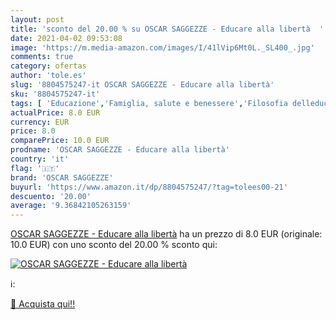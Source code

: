 ```yaml
---
layout: post
title: 'sconto del 20.00 % su OSCAR SAGGEZZE - Educare alla libertà  '
date: 2021-04-02 09:53:08
image: 'https://m.media-amazon.com/images/I/41lVip6Mt0L._SL400_.jpg'
comments: true
category: ofertas
author: 'tole.es'
slug: '8804575247-it OSCAR SAGGEZZE - Educare alla libertà'
sku: '8804575247-it'
tags: [ 'Educazione','Famiglia, salute e benessere','Filosofia delleducazione','Giocattoli prima infanzia','Giochi e giocattoli','Giochi per attività motorie','Letteratura e narrativa','Libri','Libri universitari','Libri universitari scienze delleducazione','Società e scienze sociali','Storia della letteratura e critica letteraria','oscar saggezze', ]
actualPrice: 8.0 EUR
currency: EUR
price: 8.0
comparePrice: 10.0 EUR
prodname: 'OSCAR SAGGEZZE - Educare alla libertà'
country: 'it'
flag: '🇮🇹'
brand: 'OSCAR SAGGEZZE'
buyurl: 'https://www.amazon.it/dp/8804575247/?tag=tolees00-21'
descuento: '20.00'
average: '9.36842105263159'
---
```


[OSCAR SAGGEZZE - Educare alla libertà](https://www.amazon.it/dp/8804575247/?tag=tolees00-21) ha un prezzo di 8.0 EUR (originale: 10.0 EUR) con uno sconto del 20.00 % sconto qui:

[![OSCAR SAGGEZZE - Educare alla libertà](https://m.media-amazon.com/images/I/41lVip6Mt0L._SL400_.jpg)](https://www.amazon.it/dp/8804575247/?tag=tolees00-21)

ℹ️:


[🛒 Acquista qui!!](https://www.amazon.it/dp/8804575247/?tag=tolees00-21)
